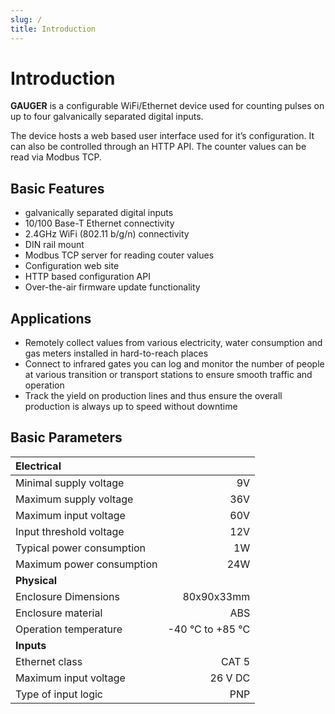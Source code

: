 ```yaml
---
slug: /
title: Introduction
---
```


# Introduction

**GAUGER** is a configurable WiFi/Ethernet device used for counting pulses on up to four galvanically separated digital inputs.

The device hosts a web based user interface used for it’s configuration. It can also be controlled through an HTTP API. The counter values can be read via Modbus TCP.

## Basic Features

- galvanically separated digital inputs
- 10/100 Base-T Ethernet connectivity
- 2.4GHz WiFi (802.11 b/g/n) connectivity
- DIN rail mount
- Modbus TCP server for reading couter values
- Configuration web site
- HTTP based configuration API
- Over-the-air firmware update functionality

## Applications

- Remotely collect values from various electricity, water consumption and gas meters installed in hard-to-reach places
- Connect to infrared gates you can log and monitor the number of people at various transition or transport stations to ensure smooth traffic and operation
- Track the yield on production lines and thus ensure the overall production is always up to speed without downtime

## Basic Parameters

| **Electrical**            |                  |
| :------------------------ | ---------------: |
| Minimal supply voltage    |               9V |
| Maximum supply voltage    |              36V |
| Maximum input voltage     |              60V |
| Input threshold voltage   |              12V |
| Typical power consumption |               1W |
| Maximum power consumption |              24W |
| **Physical**              |                  |
| Enclosure Dimensions      |       80x90x33mm |
| Enclosure material        |              ABS |
| Operation temperature     | -40 °C to +85 °C |
| **Inputs**                |                  |
| Ethernet class            |            CAT 5 |
| Maximum input voltage     |          26 V DC |
| Type of input logic       |              PNP |
